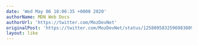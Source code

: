 ```yaml
---
date: 'Wed May 06 18:06:35 +0000 2020'
authorName: MDN Web Docs
authorUrl: 'https://twitter.com/MozDevNet'
originalPost: 'https://twitter.com/MozDevNet/status/1258095832596983809'
layout: like
---
```

